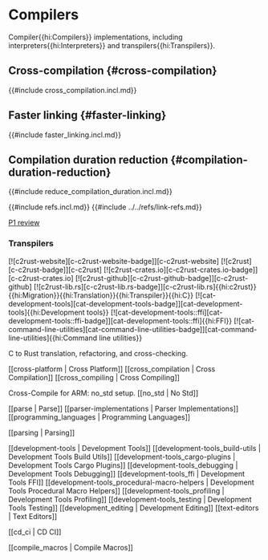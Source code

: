 # Compilers

Compiler{{hi:Compilers}} implementations, including interpreters{{hi:Interpreters}} and transpilers{{hi:Transpilers}}.

## Cross-compilation {#cross-compilation}

{{#include cross_compilation.incl.md}}

## Faster linking {#faster-linking}

{{#include faster_linking.incl.md}}

## Compilation duration reduction {#compilation-duration-reduction}

{{#include reduce_compilation_duration.incl.md}}

{{#include refs.incl.md}}
{{#include ../../refs/link-refs.md}}

<div class="hidden">

[P1 review](https://github.com/john-cd/rust_howto/issues/908)

### Transpilers

[![c2rust-website][c-c2rust-website-badge]][c-c2rust-website] [![c2rust][c-c2rust-badge]][c-c2rust] [![c2rust-crates.io][c-c2rust-crates.io-badge]][c-c2rust-crates.io] [![c2rust-github][c-c2rust-github-badge]][c-c2rust-github] [![c2rust-lib.rs][c-c2rust-lib.rs-badge]][c-c2rust-lib.rs]{{hi:c2rust}}{{hi:Migration}}{{hi:Translation}}{{hi:Transpiler}}{{hi:C}} [![cat-development-tools][cat-development-tools-badge]][cat-development-tools]{{hi:Development tools}} [![cat-development-tools::ffi][cat-development-tools::ffi-badge]][cat-development-tools::ffi]{{hi:FFI}} [![cat-command-line-utilities][cat-command-line-utilities-badge]][cat-command-line-utilities]{{hi:Command line utilities}}

C to Rust translation, refactoring, and cross-checking.

[[cross-platform | Cross Platform]]
[[cross_compilation | Cross Compilation]]
[[cross_compiling | Cross Compiling]]

Cross-Compile for ARM: no_std setup.
[[no_std | No Std]]

[[parse | Parse]]
[[parser-implementations | Parser Implementations]]
[[programming_languages | Programming Languages]]

[[parsing | Parsing]]

[[development-tools | Development Tools]]
[[development-tools_build-utils | Development Tools Build Utils]]
[[development-tools_cargo-plugins | Development Tools Cargo Plugins]]
[[development-tools_debugging | Development Tools Debugging]]
[[development-tools_ffi | Development Tools FFI]]
[[development-tools_procedural-macro-helpers | Development Tools Procedural Macro Helpers]]
[[development-tools_profiling | Development Tools Profiling]]
[[development-tools_testing | Development Tools Testing]]
[[development_editing | Development Editing]]
[[text-editors | Text Editors]]

[[cd_ci | CD CI]]

[[compile_macros | Compile Macros]]
</div>
